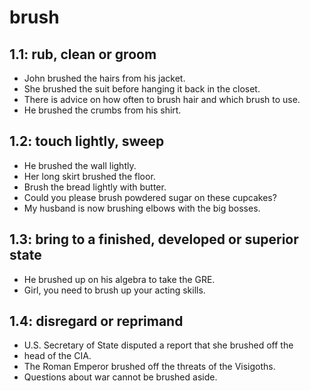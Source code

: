 # brush
## 1.1: rub, clean or groom

  *  John brushed the hairs from his jacket.
  *  She brushed the suit before hanging it back in the closet.
  *  There is advice on how often to brush hair and which brush to use.
  *  He brushed the crumbs from his shirt.

## 1.2: touch lightly, sweep

  *  He brushed the wall lightly.
  *  Her long skirt brushed the floor.
  *  Brush the bread lightly with butter.
  *  Could you please brush powdered sugar on these cupcakes?
  *  My husband is now brushing elbows with the big bosses.

## 1.3: bring to a finished, developed or superior state

  *  He brushed up on his algebra to take the GRE.
  *  Girl, you need to brush up your acting skills.

## 1.4: disregard or reprimand

  *  U.S. Secretary of State disputed a report that she brushed off the
  *  head of the CIA.
  *  The Roman Emperor brushed off the threats of the Visigoths.
  *  Questions about war cannot be brushed aside.
